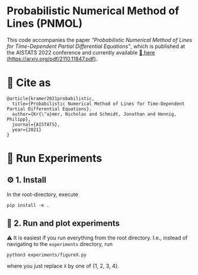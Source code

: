 # Probabilistic Numerical Method of Lines (PNMOL)

This code accompanies the paper _"Probabilistic Numerical Method of Lines for Time-Dependent Partial Differential Equations"_, which is published at the AISTATS 2022 conference and currently available [:link: here (https://arxiv.org/pdf/2110.11847.pdf)](https://arxiv.org/pdf/2110.11847.pdf).


# :memo: Cite as

```
@article{kramer2021probabilistic,
  title={Probabilistic Numerical Method of Lines for Time-Dependent Partial Differential Equations},
  author={Kr{\"a}mer, Nicholas and Schmidt, Jonathan and Hennig, Philipp},
  journal={AISTATS},
  year={2021}
}
```

# :runner: Run Experiments

## :gear: 1. Install
In the root-directory, execute
```
pip install -e .
```

## :rocket: 2. Run and plot experiments
:warning: It is easiest if you run everything from the root directory. I.e., instead of navigating to the `experiments` directory, run

```
python3 experiments/figureX.py
```

where you just replace `X` by one of {1, 2, 3, 4}.